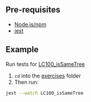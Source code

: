 

## Pre-requisites
* [Node.js/npm](https://nodejs.org/en/)
* [jest](https://www.npmjs.com/package/jest)

## Example
Run tests for [LC100_isSameTree](exercises/LC100_isSameTree)

1) `cd` into the [exercises](exercises) folder
2) Then run:
```bash
jest --watch LC100_isSameTree
```
